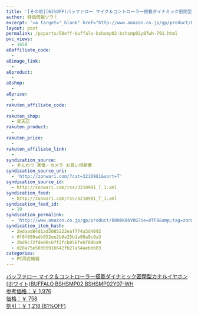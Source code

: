 ```yaml
---
title: '[その他](61%OFF)バッファロー マイク＆コントローラー搭載ダイナミック密閉型カナルイヤホン(ホワイト)BUFFALO BSHSMP02 BSHSMP02Y07-WH ￥758'
author: 特価情報ツウ！
excerpt: '<a target="_blank" href="http://www.amazon.co.jp/gp/product/B008KA6VOG?ie=UTF8&amp;tag=zonwari-22&amp;linkCode=as2&amp;camp=247&amp;creative=7399&amp;creativeASIN=B008KA6VOG"><img src="http://ecx.images-amazon.com/images/I/31Ij0YT364L._SL100_.jpg"><br>&#12496;&#12483;&#12501;&#12449;&#12525;&#12540; &#12510;&#12452;&#12463;&#65286;&#12467;&#12531;&#12488;&#12525;&#12540;&#12521;&#12540;&#25645;&#36617;&#12480;&#12452;&#12490;&#12511;&#12483;&#12463;&#23494;&#38281;&#22411;&#12459;&#12490;&#12523;&#12452;&#12516;&#12507;&#12531;(&#12507;&#12527;&#12452;&#12488;)BUFFALO BSHSMP02 BSHSMP02Y07-WH<br>&#21442;&#32771;&#20385;&#26684;&#65306;&#65509; 1,976<br>&#20385;&#26684;&#65306;&#65509; 758<br>&#21106;&#24341;&#65306;&#65509; 1,218 (61%OFF)</a>'
layout: post
permalink: /pcparts/58off-buffalo-bshsmp02-bshsmp02y07wh-791.html
pvc_views:
  - 1650
a8affiliate_code:
  - 
a8image_link:
  - 
a8product:
  - 
a8shop:
  - 
a8price:
  - 
rakuten_affiliate_code:
  - 
rakuten_shop:
  - 楽天店
rakuten_product:
  - 
rakuten_price:
  - 
rakuten_affiliate_link:
  - 
syndication_source:
  - ぞんわり 家電・カメラ お買い得新着
syndication_source_uri:
  - 'http://zonwari.com/?cat=3210981&sort=T'
syndication_source_id:
  - http://zonwari.com/rss/3210981_T_1.xml
syndication_feed:
  - http://zonwari.com/rss/3210981_T_1.xml
syndication_feed_id:
  - 19
syndication_permalink:
  - 'http://www.amazon.co.jp/gp/product/B008KA6VOG?ie=UTF8&amp;tag=zonwari-22&amp;linkCode=as2&amp;camp=247&amp;creative=7399&amp;creativeASIN=B008KA6VOG'
syndication_item_hash:
  - 2edaad84d1ad3085222eaf774a3d4092
  - 0f8f889adb052ee2b8a25b1a80a9c8a3
  - 2bd9c72fde00c6ff2fcb056fe6f89ba9
  - d28a75e503b5916642fb27a54aebbb03
categories:
  - PC周辺機器
---
```

[<img src='http://i1.wp.com/ecx.images-amazon.com/images/I/31Ij0YT364L._SL150_.jpg?w=546' title="" alt="" data-recalc-dims="1" />  
バッファロー マイク＆コントローラー搭載ダイナミック密閉型カナルイヤホン(ホワイト)BUFFALO BSHSMP02 BSHSMP02Y07-WH  
参考価格：￥ 1,976  
価格：￥ 758  
割引：￥ 1,218 (61%OFF)][1]

 [1]: http://www.amazon.co.jp/gp/product/B008KA6VOG?ie=UTF8&#038;tag=tokkajohotsu-22&#038;linkCode=as2&#038;camp=247&#038;creative=7399&#038;creativeASIN=B008KA6VOG